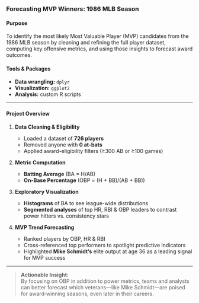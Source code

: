 ### Forecasting MVP Winners: 1986 MLB Season

#### Purpose  
To identify the most likely Most Valuable Player (MVP) candidates from the 1986 MLB season by cleaning and refining the full player dataset, computing key offensive metrics, and using those insights to forecast award outcomes.

#### Tools & Packages  
- **Data wrangling:** `dplyr`  
- **Visualization:** `ggplot2`  
- **Analysis:** custom R scripts

---

#### Project Overview  
1. **Data Cleaning & Eligibility**  
   - Loaded a dataset of **726 players**  
   - Removed anyone with **0 at-bats**  
   - Applied award-eligibility filters (≥300 AB or ≥100 games)  

2. **Metric Computation**  
   - **Batting Average** (BA = H/AB)  
   - **On-Base Percentage** (OBP = (H + BB)/(AB + BB))  

3. **Exploratory Visualization**  
   - **Histograms** of BA to see league-wide distributions  
   - **Segmented analyses** of top HR, RBI & OBP leaders to contrast power hitters vs. consistency stars  

4. **MVP Trend Forecasting**  
   - Ranked players by OBP, HR & RBI  
   - Cross-referenced top performers to spotlight predictive indicators  
   - Highlighted **Mike Schmidt’s** elite output at age 36 as a leading signal for MVP success  

---

> **Actionable Insight:**  
> By focusing on OBP in addition to power metrics, teams and analysts can better forecast which veterans—like Mike Schmidt—are poised for award‐winning seasons, even later in their careers.
